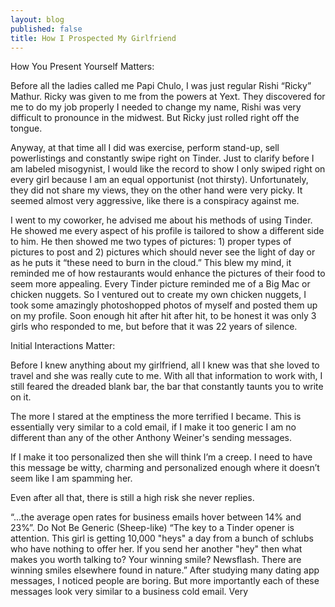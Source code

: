 ```yaml
---
layout: blog
published: false
title: How I Prospected My Girlfriend
---
```

How You Present Yourself Matters: 

Before all the ladies called me Papi Chulo, I was just regular Rishi “Ricky” Mathur. Ricky was given to me from the powers at Yext. They discovered for me to do my job properly I needed to change my name, Rishi was very difficult to pronounce in the midwest. But Ricky just rolled right off the tongue.

Anyway, at that time all I did was exercise, perform stand-up, sell powerlistings and constantly swipe right on Tinder. Just to clarify before I am labeled misogynist, I would like the record to show I only swiped right on every girl because I am an equal opportunist (not thirsty). Unfortunately, they did not share my views, they on the other hand were very picky. It seemed almost very aggressive, like there is a conspiracy against me.  

I went to my coworker, he advised me about his methods of using Tinder. He showed me every aspect of his profile is tailored to show a different side to him. He then showed me two types of pictures: 1) proper types of pictures to post and 2) pictures which should never see the light of day or as he puts it “these need to burn in the cloud.” This blew my mind, it reminded me of how restaurants would enhance the pictures of their food to seem more appealing. 
Every Tinder picture reminded me of a Big Mac or chicken nuggets. So I ventured out to create my own chicken nuggets, I took some amazingly photoshopped photos of myself and posted them up on my profile. Soon enough hit after hit after hit, to be honest it was only 3 girls who responded to me, but before that it was 22 years of silence.

Initial Interactions Matter:

Before I knew anything about my girlfriend, all I knew was that she loved to travel and  she was really cute to me. With all that information to work with, I still feared the dreaded blank bar, the bar that constantly taunts you to write on it. 

The more I stared at the emptiness the more terrified I became. This is essentially very similar to a cold email, if I make it too generic I am no different than any of the other Anthony Weiner's sending messages. 

If I make it too personalized then she will think I’m a creep. I need to have this message be witty, charming and personalized enough where it doesn’t seem like I am spamming her. 

Even after all that, there is still a high risk she never replies.   

 “...the average open rates for business emails hover between 14% and 23%”. 
Do Not Be Generic (Sheep-like)
“The key to a Tinder opener is attention. This girl is getting 10,000 "heys" a day from a bunch of schlubs who have nothing to offer her. If you send her another "hey" then what makes you worth talking to? Your winning smile? Newsflash. There are winning smiles elsewhere found in nature.” 
After studying many dating app messages, I noticed people are boring.  But more importantly each of these messages look very similar to a business cold email. Very 
